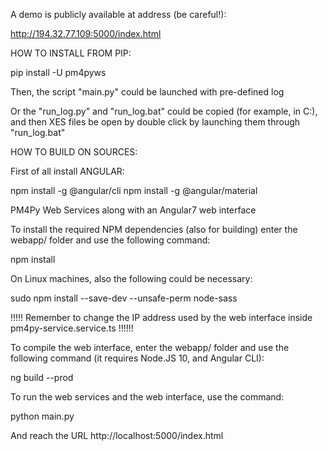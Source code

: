 A demo is publicly available at address (be careful!):

http://194.32.77.109:5000/index.html


HOW TO INSTALL FROM PIP:


pip install -U pm4pyws

Then, the script "main.py" could be launched with pre-defined log

Or the "run_log.py" and "run_log.bat" could be copied (for example, in C:), and then
XES files be open by double click by launching them through "run_log.bat"


HOW TO BUILD ON SOURCES:


First of all install ANGULAR:

npm install -g @angular/cli
npm install -g @angular/material


PM4Py Web Services along with an Angular7 web interface


To install the required NPM dependencies (also for building) enter the webapp/ folder and use the following command:

npm install


On Linux machines, also the following could be necessary:

sudo npm install --save-dev  --unsafe-perm node-sass


!!!!! Remember to change the IP address used by the web interface inside pm4py-service.service.ts !!!!!!



To compile the web interface, enter the webapp/ folder and use the following command
(it requires Node.JS 10, and Angular CLI):

ng build --prod



To run the web services and the web interface, use the command:

python main.py

And reach the URL http://localhost:5000/index.html
